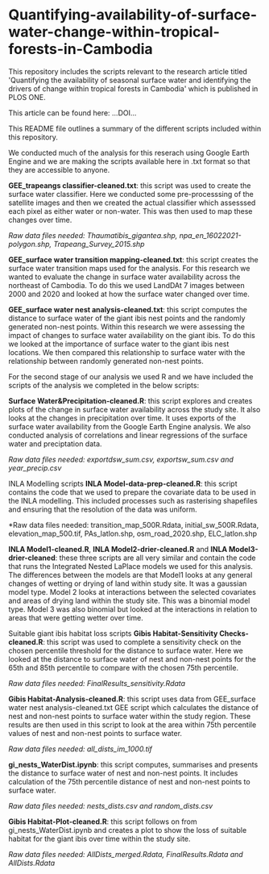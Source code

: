 # Quantifying-availability-of-surface-water-change-within-tropical-forests-in-Cambodia
This repository includes the scripts relevant to the research article titled 'Quantifying the availability of seasonal surface water and identifying the drivers of change within tropical forests in Cambodia' which is published in PLOS ONE. 

This article can be found here: ...DOI...

This README file outlines a summary of the different scripts included within this repository. 

We conducted much of the analysis for this reserach using Google Earth Engine and we are making the scripts available here in .txt format so that they are accessible to anyone.

**GEE_trapeangs classifier-cleaned.txt**: this script was used to create the surface water classifier. Here we conducted some pre-processsing of the satellite images and then we created the actual classifier which assesssed each pixel as either water or non-water. This was then used to map these changes over time. 

*Raw data files needed: Thaumatibis_gigantea.shp, npa_en_16022021-polygon.shp, Trapeang_Survey_2015.shp*

**GEE_surface water transition mapping-cleaned.txt**: this script creates the surface water transition maps used for the analysis. For this research we wanted to evaluate the change in surface water availability across the northeast of Cambodia. To do this we used LandDAt 7 images between 2000 and 2020 and looked at how the surface water changed over time. 

**GEE_surface water nest analysis-cleaned.txt**: this script computes the distance to surface water of the giant ibis nest points and the randomly generated non-nest points. Within this research we were assessing the impact of changes to surface water availability on the giant ibis. To do this we looked at the importance of surface water to the giant ibis nest locations. We then compared this relationship to surface water with the relationship between randomly generated non-nest points. 

For the second stage of our analysis we used R and we have included the scripts of the analysis we completed in the below scripts:

**Surface Water&Precipitation-cleaned.R**: this script explores and creates plots of the change in surface water availability across the study site. It also looks at the changes in precipitation over time. It uses exports of the surface water availability from the Google Earth Engine analysis. We also conducted analysis of correlations and linear regressions of the surface water and preciptation data. 

*Raw data files needed: exportdsw_sum.csv, exportsw_sum.csv and year_precip.csv*

INLA Modelling scripts
**INLA Model-data-prep-cleaned.R**: this script contains the code that we used to prepare the covariate data to be used in the INLA modelling. This included processes such as rasterising shapefiles and ensuring that the resolution of the data was uniform.

*Raw data files needed: transition_map_500R.Rdata, initial_sw_500R.Rdata, elevation_map_500.tif, PAs_latlon.shp, osm_road_2020.shp, ELC_latlon.shp

**INLA Model1-cleaned.R**, **INLA Model2-drier-cleaned.R** and **INLA Model3-drier-cleaned**: these three scripts are all very similar and contain the code that runs the Integrated Nested LaPlace models we used for this analysis. The differences between the models are that Model1 looks at any general changes of wetting or drying of land within study site. It was a gaussian model type. Model 2 looks at interactions between the selected covariates and areas of drying land within the study site. This was a binomial model type. Model 3 was also binomial but looked at the interactions in relation to areas that were getting wetter over time. 

Suitable giant ibis habitat loss scripts
**Gibis Habitat-Sensitivity Checks-cleaned.R**: this script was used to complete a sensitivity check on the chosen percentile threshold for the distance to surface water. Here we looked at the distance to surface water of nest and non-nest points for the 65th and 85th percentile to compare with the chosen 75th percentile. 

*Raw data files needed: FinalResults_sensitivity.Rdata*

**Gibis Habitat-Analysis-cleaned.R**: this script uses data from GEE_surface water nest analysis-cleaned.txt GEE script which calculates the distance of nest and non-nest points to surface water within the study region. These results are then used in this script to look at the area within 75th percentile values of nest and non-nest points to surface water. 

*Raw data files needed: all_dists_im_1000.tif*

**gi_nests_WaterDist.ipynb**: this script computes, summarises and presents the distance to surface water of nest and non-nest points. It includes calculation of the 75th percentile distance of nest and non-nest points to surface water. 

*Raw data files needed: nests_dists.csv and random_dists.csv*

**Gibis Habitat-Plot-cleaned.R**: this script follows on from gi_nests_WaterDist.ipynb and creates a plot to show the loss of suitable habitat for the giant ibis over time within the study site. 

*Raw data files needed: AllDists_merged.Rdata, FinalResults.Rdata and AllDists.Rdata*




